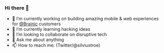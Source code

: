 ### Hi there 👋

- 🔭 I’m currently working on building amazing mobile & web experiences for [@Brainic](https://github.com/BrainicHQ) customers
- 🌱 I’m currently learning hacking ideas
- 🤝 I’m looking to collaborate on disruptive tech
- 💬 Ask me about anything
- 📫 How to reach me: (Twitter/@silviustroe)
